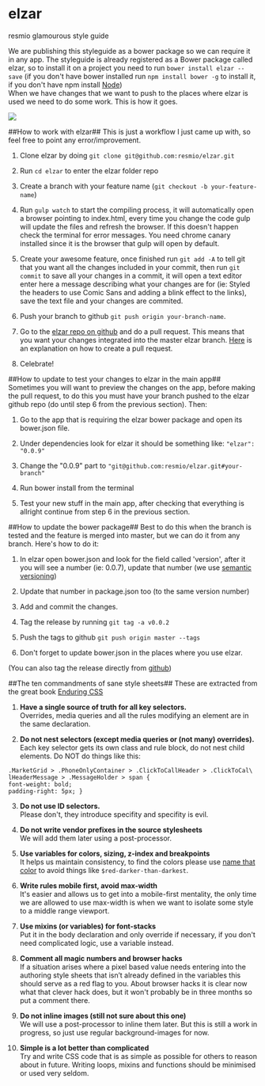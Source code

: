 # elzar
resmio glamourous style guide  

We are publishing this styleguide as a bower package so we can require it in any
app. The styleguide is already registered as a Bower package called elzar, so
to install it on a project you need to run `bower install elzar --save` (if you
don't have bower installed run `npm install bower -g` to install it, if you
don't have npm install [Node](https://nodejs.org))  
When we have changes that we want to push to the places where elzar is used we
need to do some work. This is how it goes.  


![](http://futurama-madhouse.net/fanart/kylem/elzar2_091004.png)  

##How to work with elzar##
This is just a workflow I just came up with, so feel free to point any
error/improvement.  

1. Clone elzar by doing `git clone git@github.com:resmio/elzar.git`  

2. Run `cd elzar` to enter the elzar folder repo  

3. Create a branch with your feature name (`git checkout -b your-feature-name`)  

4. Run `gulp watch` to start the compiling process, it will automatically open
a browser pointing to index.html, every time you change the code gulp will
update the files and refresh the browser. If this doesn't happen check the
terminal for error messages. You need chrome canary installed since it is the
browser that gulp will open by default.  

5. Create your awesome feature, once finished run `git add -A` to tell git that
you want all the changes included in your commit, then run `git commit` to save
all your changes in a commit, it will open a text editor enter here a message
describing what your changes are for (ie: Styled the headers to use Comic Sans
and adding a blink effect to the links), save the text file and your changes
are commited.  

6. Push your branch to github `git push origin your-branch-name`.  

7. Go to the [elzar repo on github](https://github.com/resmio/elzar) and do a
pull request. This means that you want your changes integrated into the master
elzar branch. [Here](https://help.github.com/articles/creating-a-pull-request/)
is an explanation on how to create a pull request.   

8. Celebrate!  

##How to update to test your changes to elzar in the main app##
Sometimes you will want to preview the changes on the app, before making the
pull request, to do this you must have your branch pushed to the elzar github
repo (do until step 6 from the previous section). Then:  

1. Go to the app that is requiring the elzar bower package and open its
bower.json file.  

2. Under dependencies look for elzar it should be something like:
`"elzar": "0.0.9"`  

3. Change the "0.0.9" part to `"git@github.com:resmio/elzar.git#your-branch"`  

4. Run bower install from the terminal  

5. Test your new stuff in the main app, after checking that everything is
allright continue from step 6 in the previous section.  

##How to update the bower package##
Best to do this when the branch is tested and the feature is merged into
master, but we can do it from any branch. Here's how to do it:  

1. In elzar open bower.json and look for the field called 'version', after it
you will see a number (ie: 0.0.7), update that number (we use [semantic
versioning](http://semver.org/))  

2. Update that number in package.json too (to the same version number)  

3. Add and commit the changes.   

4. Tag the release by running `git tag -a v0.0.2`  

5. Push the tags to github `git push origin master --tags`  

6. Don't forget to update bower.json in the places where you use elzar.  

(You can also tag the release directly from
[github](https://help.github.com/articles/creating-releases/))  


##The ten commandments of sane style sheets##
These are extracted from the great book [Enduring CSS](https://leanpub.com/enduringcss)  

1. **Have a single source of truth for all key selectors.**  
 Overrides, media queries and all the rules modifying an element are in the same declaration.  

2. **Do not nest selectors (except media queries or (not many) overrides).**  
Each key selector gets its own class and rule block, do not nest child elements. Do NOT do things like this:
```
.MarketGrid > .PhoneOnlyContainer > .ClickToCallHeader > .ClickToCal\ lHeaderMessage > .MessageHolder > span {
font-weight: bold;
padding-right: 5px; }
```  

3. **Do not use ID selectors.**  
Please don't, they introduce specifity and specifity is evil.     

4. **Do not write vendor prefixes in the source stylesheets**  
We will add them later using a post-processor.  

5. **Use variables for colors, sizing, z-index and breakpoints**  
It helps us maintain consistency, to find the colors please use [name that color](http://chir.ag/projects/name-that-color/) to avoid things like `$red-darker-than-darkest`.  

6. **Write rules mobile first, avoid max-width**  
It's easier and allows us to get into a mobile-first mentality, the only time we are allowed to use max-width is when we want to isolate some style to a middle range viewport.  

7. **Use mixins (or variables) for font-stacks**  
Put it in the body declaration and only override if necessary, if you don't need complicated logic, use a variable instead.  

8. **Comment all magic numbers and browser hacks**  
If a situation arises where a pixel based value needs entering into the authoring style sheets that isn’t already defined in the variables this should serve as a red flag to you. About browser hacks it is clear now what that clever hack does, but it won't probably be in three months so put a comment there.  

9. **Do not inline images (still not sure about this one)**  
We will use a post-processor to inline them later. But this is still a work in progress, so just use regular background-images for now.  

10. **Simple is a lot better than complicated**  
Try and write CSS code that is as simple as possible for others to reason about in future. Writing loops, mixins and functions should be minimised or used very seldom.  
